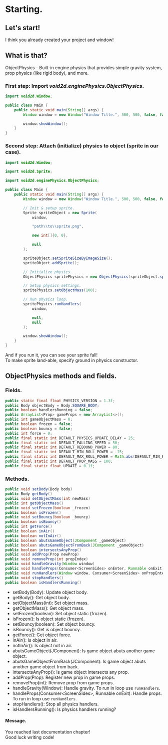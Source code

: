 # Starting.
## Let's start!
I think you already created your project and window!

## What is that?
ObjectPhysics - Built-in engine physics that provides simple gravity system, prop physics (like rigid body), and more.

### First step: Import *void2d.enginePhysics.ObjectPhysics*.

```java
import void2d.Window;

public class Main {
    public static void main(String[] args) {
        Window window = new Window("Window Title.", 500, 500, false, false);

        window.showWindow();
    }
}
```

### Second step: Attach (initialize) physics to object (sprite in our case).

```java
import void2d.Window;

import void2d.Sprite;

import void2d.enginePhysics.ObjectPhysics;

public class Main {
    public static void main(String[] args) {
        Window window = new Window("Window Title.", 500, 500, false, false);

        // Init & setup sprite.
        Sprite spriteObject = new Sprite(
            window,

            "path\\to\\sprite.png",

            new int[]{0, 0},

            null
        );

        spriteObject.setSpriteSizeByImageSize();
        spriteObject.addSprite();

        // Initialize physics.
        ObjectPhysics spritePhysics = new ObjectPhysics(spriteObject.sprite);

        // Setup physics settings.
        spritePhysics.setObjectMass(100);

        // Run physics loop.
        spritePhysics.runHandlers(
            window,

            null,
            null
        );

        window.showWindow();
    }
}
```

And if you run it, you can see your sprite fall!<br>
To make sprite land-able, specify ground in physics constructor.

## ObjectPhysics methods and fields.
### Fields.
```java
public static final float PHYSICS_VERSION = 1.3f;
public Body objectBody = Body.SQUARE_BODY;
public boolean handlersRunning = false;
public ArrayList<Prop> gameProps = new ArrayList<>();
public int gameObjectMass = 0;
public boolean frozen = false;
public boolean bouncy = false;
public int force = 0;
public final static int DEFAULT_PHYSICS_UPDATE_DELAY = 25;
public final static int DEFAULT_FALLING_SPEED = 50;
public final static int DEFAULT_REBOUND_POWER = 80;
public final static int DEFAULT_MIN_ROLL_POWER = -15;
public final static int DEFAULT_MAX_ROLL_POWER = Math.abs(DEFAULT_MIN_ROLL_POWER);
public final static int DEFAULT_PROP_MASS = 100;
public final static float UPDATE = 0.1f;
```

### Methods.
```java
public void setBody(Body body)
public Body getBody()
public void setObjectMass(int newMass)
public int getObjectMass()
public void setFrozen(boolean _frozen)
public boolean isFrozen()
public void setBouncy(boolean _bouncy)
public boolean isBouncy()
public int getForce()
public boolean inAir()
public boolean notInAir()
public boolean abutsGameObject(JComponent _gameObject)
public boolean abutsGameObjectFromBack(JComponent _gameObject)
public boolean intersectsAnyProp()
public void addProp(Prop newProp)
public void removeProp(int propIndex)
public void handleGravity(Window window)
public void handleProps(Consumer<ScreenSides> onEnter, Runnable onExit)
public void runHandlers(Window window, Consumer<ScreenSides> onPropEnter, Runnable onPropExit)
public void stopHandlers()
public boolean isHandlersRunning()
```

- setBody(Body): Update object body.
- getBody(): Get object body.
- setObjectMass(int): Set object mass.
- getObjectMass(): Get object mass.
- setFrozen(boolean): Set object static (frozen).
- isFrozen(): Is object static (frozen).
- setBouncy(boolean): Set object bouncy.
- isBouncy(): Get is object bouncy.
- getForce(): Get object force.
- inAir(): Is object in air.
- notInAir(): Is object not in air.
- abutsGameObject(JComponent): Is game object abuts another game object.
- abutsGameObjectFromBack(JComponent): Is game object abuts another game object from back.
- intersectsAnyProp(): Is game object intersects any prop.
- addProp(Prop): Register new prop in game props.
- removeProp(int): Remove prop from game props.
- handleGravity(Window): Handle gravity. To run in loop use ```runHandlers```.
- handleProps(Consumer<ScreenSides<ScreenSides>>, Runnable onExit): Handle props. To run in loop use ``runHandlers``.
- stopHandlers(): Stop all physics handlers.
- isHandlersRunning(): Is physics handlers running?

#### Message.
You reached last documentation chapter!
<br>Good luck writing code!
